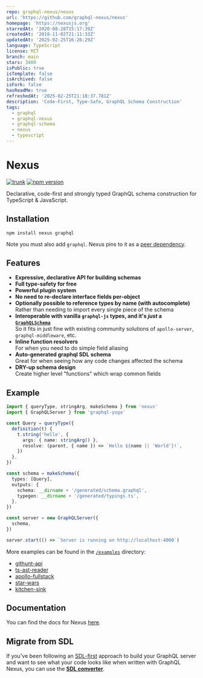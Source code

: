 ```yaml
---
repo: graphql-nexus/nexus
url: 'https://github.com/graphql-nexus/nexus'
homepage: 'https://nexusjs.org'
starredAt: '2020-08-28T15:17:39Z'
createdAt: '2018-11-02T21:11:33Z'
updatedAt: '2025-02-25T16:26:29Z'
language: TypeScript
license: MIT
branch: main
stars: 3409
isPublic: true
isTemplate: false
isArchived: false
isFork: false
hasReadMe: true
refreshedAt: '2025-02-25T21:18:37.781Z'
description: 'Code-First, Type-Safe, GraphQL Schema Construction'
tags:
  - graphql
  - graphql-nexus
  - graphql-schema
  - nexus
  - typescript
---
```


# Nexus

[![trunk](https://github.com/graphql-nexus/nexus/workflows/trunk/badge.svg)](https://github.com/graphql-nexus/nexus/actions/workflows/trunk.yml)
[![npm version](https://badge.fury.io/js/nexus.svg)](https://badge.fury.io/js/nexus)

Declarative, code-first and strongly typed GraphQL schema construction for TypeScript & JavaScript.

## Installation

```
npm install nexus graphql
```

Note you must also add `graphql`. Nexus pins to it as a [peer dependency](https://nodejs.org/en/blog/npm/peer-dependencies/).

## Features

- **Expressive, declarative API for building schemas**
- **Full type-safety for free**
- **Powerful plugin system**
- **No need to re-declare interface fields per-object**
- **Optionally possible to reference types by name (with autocomplete)**  
  Rather than needing to import every single piece of the schema
- **Interoperable with vanilla `graphql-js` types, and it's _just_ a [`GraphQLSchema`](https://graphql.org/graphql-js/type/#graphqlschema)**  
  So it fits in just fine with existing community solutions of `apollo-server`, `graphql-middleware`, etc.
- **Inline function resolvers**  
  For when you need to do simple field aliasing
- **Auto-generated graphql SDL schema**  
  Great for when seeing how any code changes affected the schema
- **DRY-up schema design**  
  Create higher level "functions" which wrap common fields

## Example

```ts
import { queryType, stringArg, makeSchema } from 'nexus'
import { GraphQLServer } from 'graphql-yoga'

const Query = queryType({
  definition(t) {
    t.string('hello', {
      args: { name: stringArg() },
      resolve: (parent, { name }) => `Hello ${name || 'World'}!`,
    })
  },
})

const schema = makeSchema({
  types: [Query],
  outputs: {
    schema: __dirname + '/generated/schema.graphql',
    typegen: __dirname + '/generated/typings.ts',
  },
})

const server = new GraphQLServer({
  schema,
})

server.start(() => `Server is running on http://localhost:4000`)
```

More examples can be found in the [`/examples`](./examples) directory:

- [githunt-api](./examples/githunt-api)
- [ts-ast-reader](./examples/ts-ast-reader)
- [apollo-fullstack](./examples/apollo-fullstack)
- [star-wars](./examples/star-wars)
- [kitchen-sink](./examples/kitchen-sink)

## Documentation

You can find the docs for Nexus [here](http://nexusjs.org/).

## Migrate from SDL

If you've been following an [SDL-first](https://www.prisma.io/blog/the-problems-of-schema-first-graphql-development-x1mn4cb0tyl3/) approach to build your GraphQL server and want to see what your code looks like when written with GraphQL Nexus, you can use the [**SDL converter**](https://nexusjs.org/converter).
